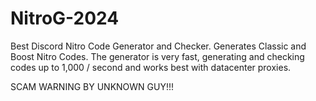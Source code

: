 # NitroG-2024
Best Discord Nitro Code Generator and Checker. Generates Classic and Boost Nitro Codes. The generator is very fast, generating and checking codes up to 1,000 / second and works best with datacenter proxies. 

SCAM WARNING BY UNKNOWN GUY!!!
